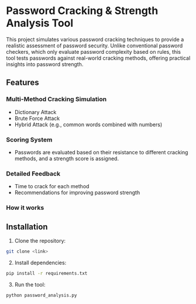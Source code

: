 # Password Cracking & Strength Analysis Tool

 This project simulates various password cracking techniques to provide a realistic assessment of password security.
 Unlike conventional password checkers, which only evaluate password complexity based on rules, this tool tests passwords against real-world cracking methods, offering practical insights into password strength.

## Features

### Multi-Method Cracking Simulation
- Dictionary Attack
- Brute Force Attack
- Hybrid Attack (e.g., common words combined with numbers)

### Scoring System
- Passwords are evaluated based on their resistance to different cracking methods, and a strength score is assigned.

### Detailed Feedback
- Time to crack for each method
- Recommendations for improving password strength

### How it works 

## Installation 
1. Clone the repository:
```bash
git clone <link>
```
2. Install dependencies:
```bash
pip install -r requirements.txt
```
3. Run the tool:
```bash
python password_analysis.py
```
